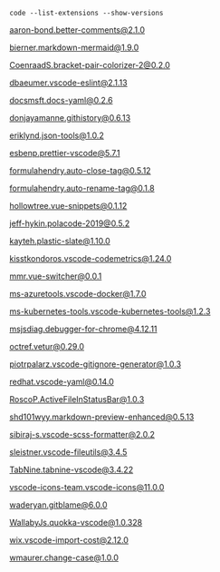 ```console
code --list-extensions --show-versions
```

aaron-bond.better-comments@2.1.0

bierner.markdown-mermaid@1.9.0

CoenraadS.bracket-pair-colorizer-2@0.2.0

dbaeumer.vscode-eslint@2.1.13

docsmsft.docs-yaml@0.2.6

donjayamanne.githistory@0.6.13

eriklynd.json-tools@1.0.2

esbenp.prettier-vscode@5.7.1

formulahendry.auto-close-tag@0.5.12

formulahendry.auto-rename-tag@0.1.8

hollowtree.vue-snippets@0.1.12

jeff-hykin.polacode-2019@0.5.2

kayteh.plastic-slate@1.10.0

kisstkondoros.vscode-codemetrics@1.24.0

mmr.vue-switcher@0.0.1

ms-azuretools.vscode-docker@1.7.0

ms-kubernetes-tools.vscode-kubernetes-tools@1.2.3

msjsdiag.debugger-for-chrome@4.12.11

octref.vetur@0.29.0

piotrpalarz.vscode-gitignore-generator@1.0.3

redhat.vscode-yaml@0.14.0

RoscoP.ActiveFileInStatusBar@1.0.3

shd101wyy.markdown-preview-enhanced@0.5.13

sibiraj-s.vscode-scss-formatter@2.0.2

sleistner.vscode-fileutils@3.4.5

TabNine.tabnine-vscode@3.4.22

vscode-icons-team.vscode-icons@11.0.0

waderyan.gitblame@6.0.0

WallabyJs.quokka-vscode@1.0.328

wix.vscode-import-cost@2.12.0

wmaurer.change-case@1.0.0
